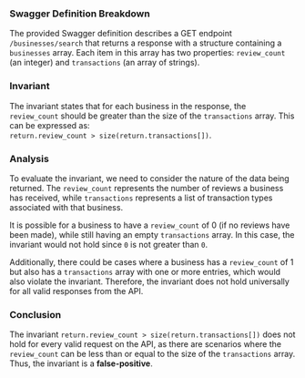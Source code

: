 ### Swagger Definition Breakdown
The provided Swagger definition describes a GET endpoint `/businesses/search` that returns a response with a structure containing a `businesses` array. Each item in this array has two properties: `review_count` (an integer) and `transactions` (an array of strings). 

### Invariant
The invariant states that for each business in the response, the `review_count` should be greater than the size of the `transactions` array. This can be expressed as:  
`return.review_count > size(return.transactions[])`.

### Analysis
To evaluate the invariant, we need to consider the nature of the data being returned. The `review_count` represents the number of reviews a business has received, while `transactions` represents a list of transaction types associated with that business. 

It is possible for a business to have a `review_count` of 0 (if no reviews have been made), while still having an empty `transactions` array. In this case, the invariant would not hold since `0` is not greater than `0`. 

Additionally, there could be cases where a business has a `review_count` of 1 but also has a `transactions` array with one or more entries, which would also violate the invariant. Therefore, the invariant does not hold universally for all valid responses from the API.

### Conclusion
The invariant `return.review_count > size(return.transactions[])` does not hold for every valid request on the API, as there are scenarios where the `review_count` can be less than or equal to the size of the `transactions` array. Thus, the invariant is a **false-positive**.
